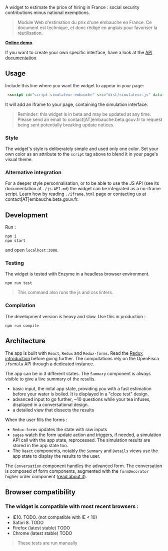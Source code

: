 A widget to estimate the price of hiring in France : social security contributions minus national exemptions.

> Module Web d'estimation du prix d'une embauche en France. Ce document est technique, et donc rédigé en anglais pour favoriser la réutilisation.

**[Online demo](http://sgmap.github.io/cout-embauche/)**.

If you want to create your own specific interface, have a look at the [API documentation](https://embauche.beta.gouv.fr/api-prelevements-sociaux).


Usage
-----

Include this line where you want the widget to appear in your page:

```html
 <script id="script-simulateur-embauche" src="dist/simulateur.js" data-couleur="#4A89DC"></script>
 ```

It will add an iframe to your page, containing the simulation interface.

> Reminder: this widget is in beta and may be updated at any time. Please send an email to contact[AT]embauche.beta.gouv.fr to request being sent potentially breaking update notices.

### Style

The widget's style is deliberately simple and used only one color. Set your own color as an attribute to the `script` tag above to blend it in your page's visual theme.


### Alternative integration

For a deeper style personnalisation, or to be able to use the JS API (see its documentation at `./js-API.md`) the widget can be integrated as a no-iframe script. Learn how by reading `./iframe.html` page or contacting us at contact[AT]embauche.beta.gouv.fr.


Development
---------------------


Run :

```
npm i
npm start
```
and open `localhost:3000`.


### Testing

The widget is tested with Enzyme in a headless browser environment.

```
npm run test
```
> This command also runs the js and css linters.

### Compilation

The development version is heavy and slow. Use this in production :

```
npm run compile
```

Architecture
-------------------

The app is built with `React`, `Redux` and `Redux-forms`. Read the [Redux introduction](http://redux.js.org/) before going further. The computations rely on the OpenFisca `/formula` API through a dedicated instance.

The app can be in 3 different states. The `Summary` component is always visible to give a live summary of the results.
- basic input, the inital app state, providing you with a fast estimation before your water is boiled. It is displayed in a "cloze test" design.
- advanced input to go further, ~10 questions while your tea infuses, displayed in a conversational design.
- a detailed view that dissects the results

When the user fills the forms :
- `Redux-forms` updates the state with raw inputs
- `sagas` watch the form update action and triggers, if needed, a simulation API call with the app state, reprocessed. The simulation results are stored in the app state too.
- The `React` components, notably the `Summary` and `Details` views use the app state to display the results to the user.


The `Conversation` component handles the advanced form. The conversation is composed of form components, augmented with the `formDecorator` higher order component ([read about it](https://medium.com/@dan_abramov/mixins-are-dead-long-live-higher-order-components-94a0d2f9e750)).


Browser compatibility
---------------------

### The widget is compatible with most recent browsers :

- IE10. TODO. (not compatible with IE < 10)
- Safari 8. TODO
- Firefox (latest stable) TODO
- Chrome (latest stable) TODO

> These tests are run manually
